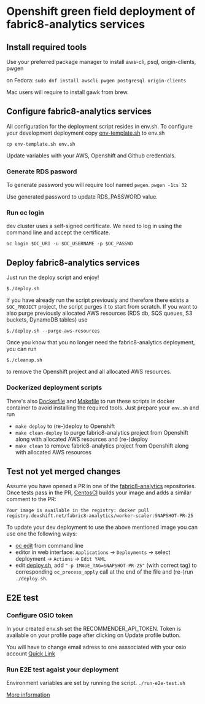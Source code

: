 # Openshift green field deployment of fabric8-analytics services

## Install required tools

Use your preferred package manager to install aws-cli, psql, origin-clients, pwgen

on Fedora:
`sudo dnf install awscli pwgen postgresql origin-clients`

Mac users will require to install gawk from brew.

## Configure fabric8-analytics services

All configuration for the deployment script resides in env.sh.
To configure your development deployment copy [env-template.sh](env-template.sh) to env.sh

`cp env-template.sh env.sh`

Update variables with your AWS, Openshift and Github credentials.

### Generate RDS pasword

To generate password you will require tool named `pwgen`.
`pwgen -1cs 32`

Use generated password to update RDS_PASSWORD value.

### Run oc login

dev cluster uses a self-signed certificate.
We need to log in using the command line and accept the certificate.

`oc login $OC_URI -u $OC_USERNAME -p $OC_PASSWD`

## Deploy fabric8-analytics services

Just run the deploy script and enjoy!

`$./deploy.sh`

If you have already run the script previously and therefore there exists a `$OC_PROJECT` project, the script purges it to start from scratch.
If you want to also purge previously allocated AWS resources (RDS db, SQS queues, S3 buckets, DynamoDB tables) use

`$./deploy.sh --purge-aws-resources`

Once you know that you no longer need the fabric8-analytics deployment, you can run

`$./cleanup.sh`

to remove the Openshift project and all allocated AWS resources.

### Dockerized deployment scripts

There's also [Dockerfile](Dockerfile) and [Makefile](Makefile) to run these scripts in docker container to avoid installing the required tools.
Just prepare your `env.sh` and run

- `make deploy` to (re-)deploy to Openshift
- `make clean-deploy` to purge fabric8-analytics project from Openshift along with allocated AWS resources and (re-)deploy
- `make clean` to remove fabric8-analytics project from Openshift along with allocated AWS resources

## Test not yet merged changes

Assume you have opened a PR in one of the [fabric8-analytics](https://github.com/fabric8-analytics) repositories.
Once tests pass in the PR, [CentosCI](https://ci.centos.org) builds your image and adds a similar comment to the PR:

`Your image is available in the registry: docker pull registry.devshift.net/fabric8-analytics/worker-scaler:SNAPSHOT-PR-25`

To update your dev deployment to use the above mentioned image you can use one the following ways:

- [oc edit](https://docs.openshift.com/container-platform/3.4/cli_reference/basic_cli_operations.html#edit) from command line
- editor in web interface: `Applications` -> `Deployments` -> select deployment -> `Actions` -> `Edit YAML`
- edit [deploy.sh](deploy.sh), add `"-p IMAGE_TAG=SNAPSHOT-PR-25"` (with correct tag) to corresponding `oc_process_apply` call at the end of the file and (re-)run `./deploy.sh`.

## E2E test

### Configure OSIO token

In your created env.sh set the RECOMMENDER_API_TOKEN.
Token is available on your profile page after clicking on Update profile button.

You will have to change email adress to one asssociated with your osio account [Quick Link](https://openshift.io/thrcka@redhat.com/_update)

### Run E2E test agaist your deployment

Environment variables are set by running the script.
`./run-e2e-test.sh`

[More information](https://github.com/fabric8-analytics/fabric8-analytics-common/tree/master/integration-tests)
